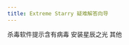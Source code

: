 ```yaml
---
title: Extreme Starry 疑难解答向导
---
```


<GuideButton to="/FAQ/LaunchingESClient/Virus">杀毒软件提示含有病毒</GuideButton>
<GuideButton to="/QuickStart/DownloadES">安装星辰之光</GuideButton>
<GuideButton to="/FAQ/Unknown">其他</GuideButton>
